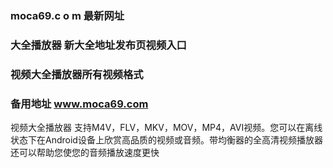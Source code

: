 ### moca69.c o m 最新网址
### 大全播放器 新大全地址发布页视频入口
### 视频大全播放器所有视频格式
### 备用地址 www.moca69.com
视频大全播放器 支持M4V，FLV，MKV，MOV，MP4，AVI视频。您可以在离线状态下在Android设备上欣赏高品质的视频或音频。带均衡器的全高清视频播放器还可以帮助您使您的音频播放速度更快
